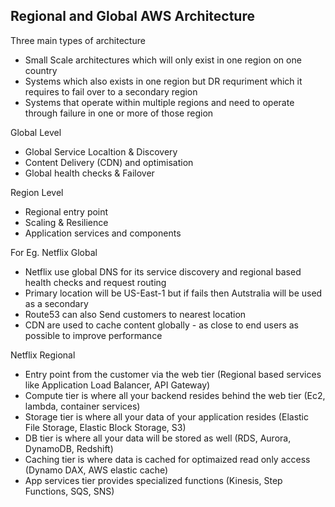 ## Regional and Global AWS Architecture
Three main types of architecture
- Small Scale architectures which will only exist in one region on one country
- Systems which also exists in one region but DR requriment which it requires to fail over to a secondary region
- Systems that operate within multiple regions and need to operate through failure in one or more of those region

Global Level
- Global Service Localtion & Discovery
- Content Delivery (CDN) and optimisation
- Global health checks & Failover

Region Level
- Regional entry point
- Scaling & Resilience
- Application services and components

For Eg. Netflix Global
- Netflix use global DNS for its service discovery and regional based health checks and request routing
- Primary location will be US-East-1 but if fails then Autstralia will be used as a secondary
- Route53 can also Send customers to nearest location
- CDN are used to cache content globally - as close to end users as possible to improve performance

Netflix Regional
- Entry point from the customer via the web tier (Regional based services like Application Load Balancer, API Gateway)
- Compute tier is where all your backend resides behind the web tier (Ec2, lambda, container services)
- Storage tier is where all your data of your application resides (Elastic File Storage, Elastic Block Storage, S3)
- DB tier is where all your data will be stored as well (RDS, Aurora, DynamoDB, Redshift)
- Caching tier is where data is cached for optimaized read only access (Dynamo DAX, AWS elastic cache)
- App services tier provides specialized functions (Kinesis, Step Functions, SQS, SNS)